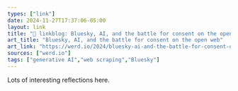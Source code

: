 ```yaml
---
types: ["link"]
date: 2024-11-27T17:37:06-05:00
layout: link
title: "🔗 linkblog: Bluesky, AI, and the battle for consent on the open web'"
art_title: "Bluesky, AI, and the battle for consent on the open web"
art_link: "https://werd.io/2024/bluesky-ai-and-the-battle-for-consent-on-the-open"
sources: ["werd.io"]
tags: ["generative AI","web scraping","Bluesky"]
---
```

Lots of interesting reflections here.
